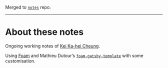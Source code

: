 Merged to [`notes`](https://github.com/keikhcheung/notes) repo.

---

# About these notes
Ongoing working notes of [Kei Ka-hei Cheung](https://keikhcheung.com).

Using [Foam](https://github.com/foambubble/foam) and Mathieu Dutour’s [`foam-gatsby-template`](https://github.com/mathieudutour/foam-gatsby-template) with some customisation.
